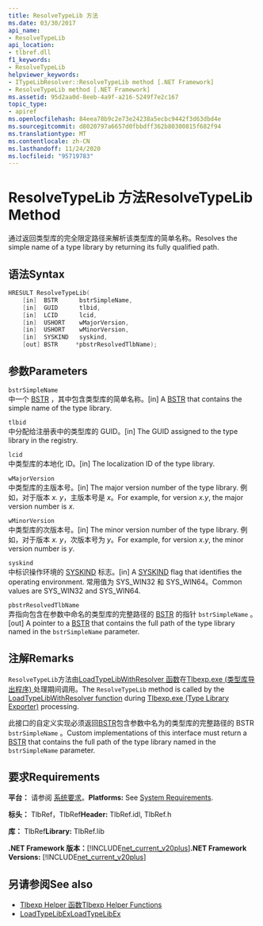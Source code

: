 ```yaml
---
title: ResolveTypeLib 方法
ms.date: 03/30/2017
api_name:
- ResolveTypeLib
api_location:
- tlbref.dll
f1_keywords:
- ResolveTypeLib
helpviewer_keywords:
- ITypeLibResolver::ResolveTypeLib method [.NET Framework]
- ResolveTypeLib method [.NET Framework]
ms.assetid: 95d2aa0d-8eeb-4a9f-a216-5249f7e2c167
topic_type:
- apiref
ms.openlocfilehash: 84eea78b9c2e73e24238a5ecbc9442f3d63dbd4e
ms.sourcegitcommit: d8020797a6657d0fbbdff362b80300815f682f94
ms.translationtype: MT
ms.contentlocale: zh-CN
ms.lasthandoff: 11/24/2020
ms.locfileid: "95719783"
---
```

# <a name="resolvetypelib-method"></a><span data-ttu-id="7d18f-102">ResolveTypeLib 方法</span><span class="sxs-lookup"><span data-stu-id="7d18f-102">ResolveTypeLib Method</span></span>

<span data-ttu-id="7d18f-103">通过返回类型库的完全限定路径来解析该类型库的简单名称。</span><span class="sxs-lookup"><span data-stu-id="7d18f-103">Resolves the simple name of a type library by returning its fully qualified path.</span></span>  
  
## <a name="syntax"></a><span data-ttu-id="7d18f-104">语法</span><span class="sxs-lookup"><span data-stu-id="7d18f-104">Syntax</span></span>  
  
```cpp  
HRESULT ResolveTypeLib(  
    [in]  BSTR      bstrSimpleName,  
    [in]  GUID      tlbid,  
    [in]  LCID      lcid,  
    [in]  USHORT    wMajorVersion,  
    [in]  USHORT    wMinorVersion,  
    [in]  SYSKIND   syskind,  
    [out] BSTR     *pbstrResolvedTlbName);  
```  
  
## <a name="parameters"></a><span data-ttu-id="7d18f-105">参数</span><span class="sxs-lookup"><span data-stu-id="7d18f-105">Parameters</span></span>  

 `bstrSimpleName`  
 <span data-ttu-id="7d18f-106">中一个 [BSTR](/previous-versions/windows/desktop/automat/bstr) ，其中包含类型库的简单名称。</span><span class="sxs-lookup"><span data-stu-id="7d18f-106">[in] A [BSTR](/previous-versions/windows/desktop/automat/bstr) that contains the simple name of the type library.</span></span>  
  
 `tlbid`  
 <span data-ttu-id="7d18f-107">中分配给注册表中的类型库的 GUID。</span><span class="sxs-lookup"><span data-stu-id="7d18f-107">[in] The GUID assigned to the type library in the registry.</span></span>  
  
 `lcid`  
 <span data-ttu-id="7d18f-108">中类型库的本地化 ID。</span><span class="sxs-lookup"><span data-stu-id="7d18f-108">[in] The localization ID of the type library.</span></span>  
  
 `wMajorVersion`  
 <span data-ttu-id="7d18f-109">中类型库的主版本号。</span><span class="sxs-lookup"><span data-stu-id="7d18f-109">[in] The major version number of the type library.</span></span> <span data-ttu-id="7d18f-110">例如，对于版本 *x. y*，主版本号是 *x*。</span><span class="sxs-lookup"><span data-stu-id="7d18f-110">For example, for version *x.y*, the major version number is *x*.</span></span>  
  
 `wMinorVersion`  
 <span data-ttu-id="7d18f-111">中类型库的次版本号。</span><span class="sxs-lookup"><span data-stu-id="7d18f-111">[in] The minor version number of the type library.</span></span> <span data-ttu-id="7d18f-112">例如，对于版本 *x. y*，次版本号为 *y*。</span><span class="sxs-lookup"><span data-stu-id="7d18f-112">For example, for version *x.y*, the minor version number is *y*.</span></span>  
  
 `syskind`  
 <span data-ttu-id="7d18f-113">中标识操作环境的 [SYSKIND](/windows/win32/api/oaidl/ne-oaidl-syskind) 标志。</span><span class="sxs-lookup"><span data-stu-id="7d18f-113">[in] A [SYSKIND](/windows/win32/api/oaidl/ne-oaidl-syskind) flag that identifies the operating environment.</span></span> <span data-ttu-id="7d18f-114">常用值为 SYS_WIN32 和 SYS_WIN64。</span><span class="sxs-lookup"><span data-stu-id="7d18f-114">Common values are SYS_WIN32 and SYS_WIN64.</span></span>  
  
 `pbstrResolvedTlbName`  
 <span data-ttu-id="7d18f-115">弄指向包含在参数中命名的类型库的完整路径的 [BSTR](/previous-versions/windows/desktop/automat/bstr) 的指针 `bstrSimpleName` 。</span><span class="sxs-lookup"><span data-stu-id="7d18f-115">[out] A pointer to a [BSTR](/previous-versions/windows/desktop/automat/bstr) that contains the full path of the type library named in the `bstrSimpleName` parameter.</span></span>  
  
## <a name="remarks"></a><span data-ttu-id="7d18f-116">注解</span><span class="sxs-lookup"><span data-stu-id="7d18f-116">Remarks</span></span>  

 <span data-ttu-id="7d18f-117">`ResolveTypeLib`方法由[LoadTypeLibWithResolver 函数](loadtypelibwithresolver-function.md)在[Tlbexp.exe (类型库导出程序) ](../../tools/tlbexp-exe-type-library-exporter.md)处理期间调用。</span><span class="sxs-lookup"><span data-stu-id="7d18f-117">The `ResolveTypeLib` method is called by the [LoadTypeLibWithResolver function](loadtypelibwithresolver-function.md) during [Tlbexp.exe (Type Library Exporter)](../../tools/tlbexp-exe-type-library-exporter.md) processing.</span></span>  
  
 <span data-ttu-id="7d18f-118">此接口的自定义实现必须返回[BSTR](/previous-versions/windows/desktop/automat/bstr)包含参数中名为的类型库的完整路径的 BSTR `bstrSimpleName` 。</span><span class="sxs-lookup"><span data-stu-id="7d18f-118">Custom implementations of this interface must return a [BSTR](/previous-versions/windows/desktop/automat/bstr) that contains the full path of the type library named in the `bstrSimpleName` parameter.</span></span>  
  
## <a name="requirements"></a><span data-ttu-id="7d18f-119">要求</span><span class="sxs-lookup"><span data-stu-id="7d18f-119">Requirements</span></span>  

 <span data-ttu-id="7d18f-120">**平台：** 请参阅 [系统要求](../../get-started/system-requirements.md)。</span><span class="sxs-lookup"><span data-stu-id="7d18f-120">**Platforms:** See [System Requirements](../../get-started/system-requirements.md).</span></span>  
  
 <span data-ttu-id="7d18f-121">**标头：** TlbRef，TlbRef</span><span class="sxs-lookup"><span data-stu-id="7d18f-121">**Header:** TlbRef.idl, TlbRef.h</span></span>  
  
 <span data-ttu-id="7d18f-122">**库：** TlbRef</span><span class="sxs-lookup"><span data-stu-id="7d18f-122">**Library:** TlbRef.lib</span></span>  
  
 <span data-ttu-id="7d18f-123">**.NET Framework 版本：**[!INCLUDE[net_current_v20plus](../../../../includes/net-current-v20plus-md.md)]</span><span class="sxs-lookup"><span data-stu-id="7d18f-123">**.NET Framework Versions:** [!INCLUDE[net_current_v20plus](../../../../includes/net-current-v20plus-md.md)]</span></span>  
  
## <a name="see-also"></a><span data-ttu-id="7d18f-124">另请参阅</span><span class="sxs-lookup"><span data-stu-id="7d18f-124">See also</span></span>

- [<span data-ttu-id="7d18f-125">Tlbexp Helper 函数</span><span class="sxs-lookup"><span data-stu-id="7d18f-125">Tlbexp Helper Functions</span></span>](index.md)
- [<span data-ttu-id="7d18f-126">LoadTypeLibEx</span><span class="sxs-lookup"><span data-stu-id="7d18f-126">LoadTypeLibEx</span></span>](/previous-versions/windows/desktop/api/oleauto/nf-oleauto-loadtypelibex)
